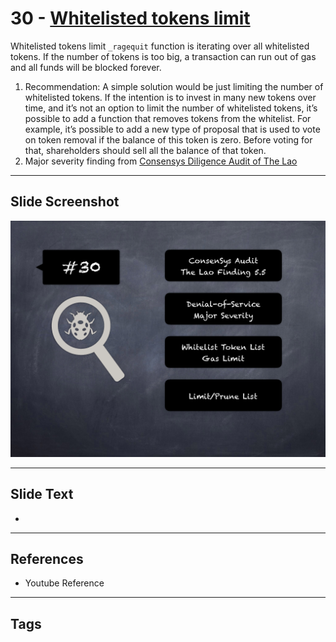 
# 30 - [Whitelisted tokens limit](./Whitelisted%20tokens%20limit.md)

Whitelisted tokens limit `_ragequit` function is iterating over all whitelisted tokens. If the number of tokens is too big, a transaction can run out of gas and all funds will be blocked forever.


1.  Recommendation: A simple solution would be just limiting the number of whitelisted tokens. If the intention is to invest in many new tokens over time, and it’s not an option to limit the number of whitelisted tokens, it’s possible to add a function that removes tokens from the whitelist. For example, it’s possible to add a new type of proposal that is used to vote on token removal if the balance of this token is zero. Before voting for that, shareholders should sell all the balance of that token.
2.  Major severity finding from [Consensys Diligence Audit of The Lao](https://consensys.net/diligence/audits/2020/01/the-lao)


___
## Slide Screenshot
![030.png](../../images/7.%20Audit%20Findings%20101/030.png)
___
## Slide Text
- 
___
## References
- Youtube Reference
___
## Tags
